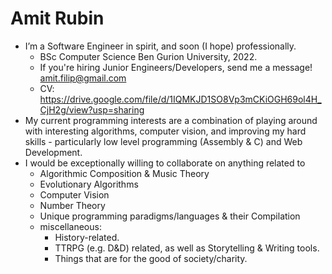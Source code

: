# Amit Rubin
- I’m a Software Engineer in spirit, and soon (I hope) professionally.  
  - BSc Computer Science Ben Gurion University, 2022. 
  - If you're hiring Junior Engineers/Developers, send me a message! amit.filip@gmail.com  
  - CV: https://drive.google.com/file/d/1IQMKJD1SO8Vp3mCKiOGH69ol4H_CjH2g/view?usp=sharing
- My current programming interests are a combination of playing around with interesting algorithms, computer vision, and improving my hard skills - particularly low level programming (Assembly & C) and Web Development. 
- I would be exceptionally willing to collaborate on anything related to
  - Algorithmic Composition & Music Theory
  - Evolutionary Algorithms
  - Computer Vision
  - Number Theory
  - Unique programming paradigms/languages & their Compilation
  - miscellaneous:
    - History-related.
    - TTRPG (e.g. D&D) related, as well as Storytelling & Writing tools.
    - Things that are for the good of society/charity.

<!---
amitrubin/amitrubin is a ✨ special ✨ repository because its `README.md` (this file) appears on your GitHub profile.
You can click the Preview link to take a look at your changes.
--->
